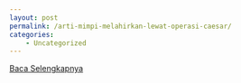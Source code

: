 ```yaml
---
layout: post
permalink: /arti-mimpi-melahirkan-lewat-operasi-caesar/
categories:
    - Uncategorized
---
```


[Baca Selengkapnya](/05)